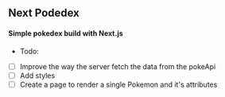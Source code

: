 Next Podedex
---

#### Simple pokedex build with Next.js

- Todo:
- [ ] Improve the way the server fetch the data from the pokeApi
- [ ] Add styles
- [ ] Create a page to render a single Pokemon and it's attributes